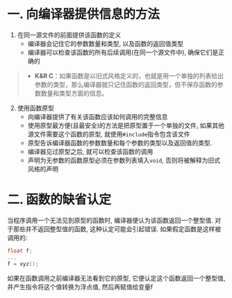 # 一. 向编译器提供信息的方法
1. 在同一源文件的前面提供该函数的定义
    - 编译器会记住它的参数数量和类型, 以及函数的返回值类型
    - 编译器可以检查该函数的所有后续调用(在同一个源文件中), 确保它们是正确的
> - **K&R C**：如果函数是以旧式风格定义的，也就是用一个单独的列表给出参数的类型，那么编译器就只记住函数的返回类型，但不保存函数的参数数量和类型方面的信息。

2. 使用函数原型
    - 向编译器提供了有关该函数应该如何调用的完整信息
    - 使用原型最方便(且最安全)的方法是把原型置于一个单独的文件, 如果其他源文件需要这个函数的原型, 就使用`#include`指令包含该文件
    - 原型告诉编译器函数的参数数量和每个参数的类型以及返回值的类型.
    - 编译器见过原型之后, 就可以检查该函数的调用
    - 声明为无参数的函数原型必须在参数列表填入`void`, 否则将被解释为旧式风格的声明

# 二. 函数的缺省认定
当程序调用一个无法见到原型的函数时, 编译器便认为该函数返回一个整型值. 对于那些并不返回整型值的函数, 这种认定可能会引起错误.
如果假定函数是这样被调用的:
```c
float f;
...
f = xyz();
```
如果在函数调用之前编译器无法看到它的原型, 它便认定这个函数返回一个整型值, 并产生指令将这个值转换为浮点值, 然后再赋值给变量f